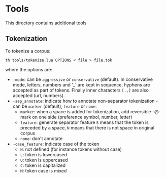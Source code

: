 # Tools

This directory contains additional tools

## Tokenization

To tokenize a corpus:

```
th tools/tokenize.lua OPTIONS < file > file.tok
```

where the options are:

* `-mode`: can be `aggressive` or `conservative` (default). In conservative mode, letters, numbers and '_' are kept in sequence, hyphens are accepted as part of tokens. Finally inner characters `[.,]` are also accepted (url, numbers).
* `-sep_annotate`: indicate how to annotate non-separator tokenization - can be `marker` (default), `feature` or `none`:
  * `marker`: when a space is added for tokenization, add reversible -@- mark on one side (preference symbol, number, letter)
  * `feature`: generate separator feature `S` means that the token is preceded by a space, `N` means that there is not space in original corpus
  * `none`: don't annotate
* `-case_feature`: indicate case of the token
  * `N`: not defined (for instance tokens without case)
  * `L`: token is lowercased
  * `U`: token is uppercased
  * `C`: token is capitalized
  * `M`: token case is mixed

